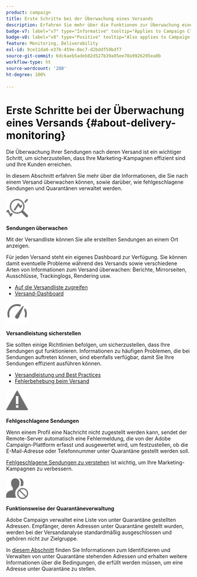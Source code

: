 ```yaml
---
product: campaign
title: Erste Schritte bei der Überwachung eines Versands
description: Erfahren Sie mehr über die Funktionen zur Überwachung eines Versands in Campaign Classic
badge-v7: label="v7" type="Informative" tooltip="Applies to Campaign Classic v7"
badge-v8: label="v8" type="Positive" tooltip="Also applies to Campaign v8"
feature: Monitoring, Deliverability
exl-id: 9ce11da0-e37b-459e-8ec7-d2bddf59bdf7
source-git-commit: 6dc6aeb5adeb82d527b39a05ee70a9926205ea0b
workflow-type: ht
source-wordcount: '288'
ht-degree: 100%

---
```


# Erste Schritte bei der Überwachung eines Versands {#about-delivery-monitoring}



Die Überwachung Ihrer Sendungen nach deren Versand ist ein wichtiger Schritt, um sicherzustellen, dass Ihre Marketing-Kampagnen effizient sind und Ihre Kunden erreichen.

In diesem Abschnitt erfahren Sie mehr über die Informationen, die Sie nach einem Versand überwachen können, sowie darüber, wie fehlgeschlagene Sendungen und Quarantänen verwaltet werden.

<img src="assets/do-not-localize/icon_monitor.svg" width="60px">

**Sendungen überwachen**

Mit der Versandliste können Sie alle erstellten Sendungen an einem Ort anzeigen.

Für jeden Versand steht ein eigenes Dashboard zur Verfügung. Sie können damit eventuelle Probleme während des Versands sowie verschiedene Arten von Informationen zum Versand überwachen: Berichte, Mirrorseiten, Ausschlüsse, Trackinglogs, Rendering usw.

* [Auf die Versandliste zugreifen](list-of-deliveries.md)
* [Versand-Dashboard](delivery-dashboard.md)

<img src="assets/do-not-localize/icon_guidelines.svg" width="60px">

**Versandleistung sicherstellen**

Sie sollten einige Richtlinien befolgen, um sicherzustellen, dass Ihre Sendungen gut funktionieren. Informationen zu häufigen Problemen, die bei Sendungen auftreten können, sind ebenfalls verfügbar, damit Sie Ihre Sendungen effizient ausführen können.

* [Versandleistung und Best Practices](delivery-performances.md)
* [Fehlerbehebung beim Versand](delivery-troubleshooting.md)

<img src="assets/do-not-localize/icon_failure.svg" width="60px">

**Fehlgeschlagene Sendungen**

Wenn einem Profil eine Nachricht nicht zugestellt werden kann, sendet der Remote-Server automatisch eine Fehlermeldung, die von der Adobe Campaign-Plattform erfasst und ausgewertet wird, um festzustellen, ob die E-Mail-Adresse oder Telefonnummer unter Quarantäne gestellt werden soll.

[Fehlgeschlagene Sendungen zu verstehen](understanding-delivery-failures.md) ist wichtig, um Ihre Marketing-Kampagnen zu verbessern.

<img src="assets/do-not-localize/icon_quarantine.svg" width="60px">

**Funktionsweise der Quarantäneverwaltung**

Adobe Campaign verwaltet eine Liste von unter Quarantäne gestellten Adressen. Empfänger, deren Adressen unter Quarantäne gestellt wurden, werden bei der Versandanalyse standardmäßig ausgeschlossen und gehören nicht zur Zielgruppe.

In [diesem Abschnitt](understanding-quarantine-management.md) finden Sie Informationen zum Identifizieren und Verwalten von unter Quarantäne stehenden Adressen und erhalten weitere Informationen über die Bedingungen, die erfüllt werden müssen, um eine Adresse unter Quarantäne zu stellen.
